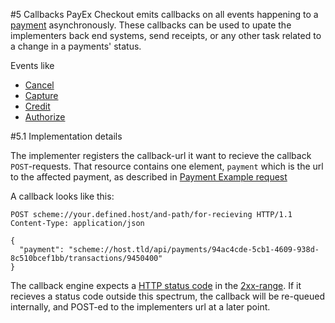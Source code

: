 #5 Callbacks
PayEx Checkout emits callbacks on all events happening to a [payment](payment) asynchronously. These callbacks can be used to upate the implementers back end systems, send receipts, or any other task related to a change in a payments' status.

Events like

 * [Cancel](transaction/#441-cancel)
 * [Capture](transaction/#442-capture)
 * [Credit](transaction/#443-credit)
 * [Authorize](transaction/#444-authorize)

#5.1 Implementation details

The implementer registers the callback-url it want to recieve the callback `POST`-requests.
That resource contains one element, `payment` which is the url to the affected payment, as described in [Payment Example request](payment/#41211-example-request)

A callback looks like this:

```HTTP
POST scheme://your.defined.host/and-path/for-recieving HTTP/1.1
Content-Type: application/json

{  
  "payment": "scheme://host.tld/api/payments/94ac4cde-5cb1-4609-938d-8c510bcef1bb/transactions/9450400"  
}
```

The callback engine expects a [HTTP status code](https://en.wikipedia.org/wiki/Hypertext_Transfer_Protocol#Status_codes) in the [2xx-range](https://www.w3.org/Protocols/rfc2616/rfc2616-sec10.html#sec10.2).
If it recieves a status code outside this spectrum, the callback will be re-queued internally, and POST-ed to the implementers url at a later point.
